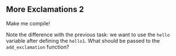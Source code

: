 ## More Exclamations 2

Make me compile!

<div class="hint">

Note the difference with the previous task: we want to use the `hello` variable 
after defining the `hello1`. What should be passed to the `add_exclamation` function?
</div>